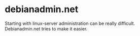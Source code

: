 # debianadmin.net
Starting with linux-server administration can be really difficult. Debianadmin.net tries to make it easier.
